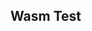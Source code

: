 ---
---

## Wasm Test

<link rel="manifest" href="./manifest.json">
<link rel="icon" type="image/png" href="./resources/assets/vanilla/texture/logo/logo-1024x1024-color.png">
<link rel="icon" type="image/svg+xml" href="./resources/assets/vanilla/texture/logo/logo.svg">
<!-- Stop browser from looking for non-existent favicon-->
<link rel="icon" href="data:;base64,iVBORw0KGgo=">
<link rel="license" href="./pkg/LICENSE">


<canvas id="catgirl-engine-canvas"></canvas>
<!-- <script>console.clear();</script> -->
<script>
    if ('serviceWorker' in navigator) {
        if (window.performance && performance.mark) {
            performance.mark("Service-Worker: Register");
        }

        navigator.serviceWorker.register("./service-worker.js");
    }
</script>
<script type="module">
    if (window.performance && performance.mark) {
        performance.mark("Wasm: Download");
    }

    import init, * as engine from "./pkg/main.js";

    window.addEventListener('load', async function () {
        if (window.performance && performance.mark) {
            performance.mark("Wasm: Initialize");
        }

        try {
            await init();
        } catch(error) {
            // console.error("Wasm Error: " + error);
            return;
        }

        if (window.performance && performance.mark) {
            performance.mark("Wasm: Loaded");
        }

        console.log("WASM Loaded");
        console.debug("%cYou can gain access to the engine's functions by calling %cgetEngine()", "color: orange; font-weight: bold; font-size: 200%", "color: purple; font-weight: bold; font-size: 200%");
        // engine.print_version();
        // engine.print_dependencies();
    });

    /**
     * Allows retrieving engine
     * @returns {engine} Exported engine functions
     */
    export function getEngine() {
        return engine;
    }

    // Allows retrieving engine from console
    //   as window.getEngine()
    globalThis.getEngine = getEngine
</script>
